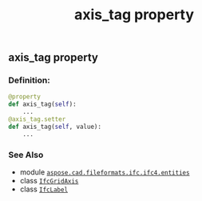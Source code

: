 ﻿---
title: axis_tag property
second_title: Aspose.CAD for Python via .NET API References
description: 
type: docs
weight: 40
url: /python-net/aspose.cad.fileformats.ifc.ifc4.entities/ifcgridaxis/axis_tag/
is_root: false
---

## axis_tag property

### Definition:
```python
@property
def axis_tag(self):
    ...
@axis_tag.setter
def axis_tag(self, value):
    ...
```

### See Also
* module [`aspose.cad.fileformats.ifc.ifc4.entities`](../../)
* class [`IfcGridAxis`](/cad/python-net/aspose.cad.fileformats.ifc.ifc4.entities/ifcgridaxis)
* class [`IfcLabel`](/cad/python-net/aspose.cad.fileformats.ifc.ifc4.types/ifclabel)

